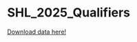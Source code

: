 # SHL_2025_Qualifiers

[Download data here!](https://github.com/yourusername/yourrepository/raw/main/Data.zip)
